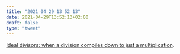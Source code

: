 ```yaml
---
title: "2021 04 29 13 52 13"
date: 2021-04-29T13:52:13+02:00
draft: false
type: "tweet"
---
```

[Ideal divisors: when a division compiles down to just a multiplication](https://lemire.me/blog/2021/04/28/ideal-divisors-when-a-division-compiles-down-to-just-a-multiplication/).
